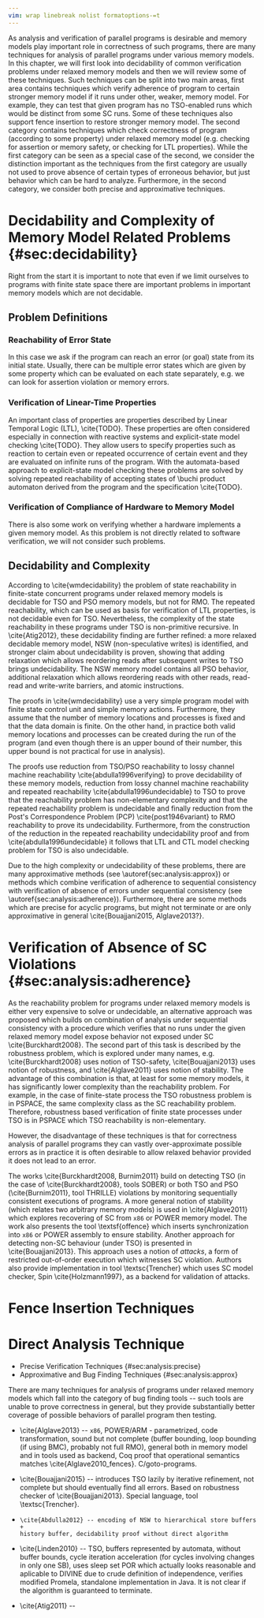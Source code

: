 ```yaml
---
vim: wrap linebreak nolist formatoptions-=t
---
```


As analysis and verification of parallel programs is desirable and memory models play important role in correctness of such programs, there are many techniques for analysis of parallel programs under various memory models. In this chapter, we will first look into decidability of common verification problems under relaxed memory models and then we will review some of these techniques. Such techniques can be split into two main areas, first area contains techniques which verify adherence of program to certain stronger memory model if it runs under other, weaker, memory model. For example, they can test that given program has no TSO-enabled runs which would be distinct from some SC runs. Some of these techniques also support fence insertion to restore stronger memory model. The second category contains techniques which check correctness of program (according to some property) under relaxed memory model (e.g. checking for assertion or memory safety, or checking for LTL properties). While the first category can be seen as a special case of the second, we consider the distinction important as the techniques from the first category are usually not used to prove absence of certain types of erroneous behavior, but just behavior which can be hard to analyze. Furthermore, in the second category, we consider both precise and approximative techniques.

# Decidability and Complexity of Memory Model Related Problems {#sec:decidability}

Right from the start it is important to note that even if we limit ourselves to programs with finite state space there are important problems in important memory models which are not decidable.

## Problem Definitions

### Reachability of Error State

In this case we ask if the program can reach an error (or goal) state from its initial state. Usually, there can be multiple error states which are given by some property which can be evaluated on each state separately, e.g. we can look for assertion violation or memory errors.

### Verification of Linear-Time Properties

An important class of properties are properties described by Linear Temporal Logic (LTL), \cite{TODO}. These properties are often considered especially in connection with reactive systems and explicit-state model checking \cite{TODO}. They allow users to specify properties such as reaction to certain even or repeated occurrence of certain event and they are evaluated on infinite runs of the program. With the automata-based approach to explicit-state model checking these problems are solved by solving repeated reachability of accepting states of \buchi product automaton derived from the program and the specification \cite{TODO}.

### Verification of Compliance of Hardware to Memory Model

There is also some work on verifying whether a hardware implements a given memory model. As this problem is not directly related to software verification, we will not consider such problems.

## Decidability and Complexity

According to \cite{wmdecidability} the problem of state reachability in finite-state concurrent programs under relaxed memory models is decidable for TSO and PSO memory models, but not for RMO. The repeated reachability, which can be used as basis for verification of LTL properties, is not decidable even for TSO. Nevertheless, the complexity of the state reachability in these programs under TSO is non-primitive recursive.
In \cite{Atig2012}, these decidability finding are further refined: a more relaxed decidable memory model, NSW (non-speculative writes) is identified, and stronger claim about undecidability is proven, showing that adding relaxation which allows reordering reads after subsequent writes to TSO brings undecidability. The NSW memory model contains all PSO behavior, additional relaxation which allows reordering reads with other reads, read-read and write-write barriers, and atomic instructions.

The proofs in \cite{wmdecidability} use a very simple program model with finite state control unit and simple memory actions. Furthermore, they assume that the number of memory locations and processes is fixed and that the data domain is finite. On the other hand, in practice both valid memory locations and processes can be created during the run of the program (and even though there is an upper bound of their number, this upper bound is not practical for use in analysis).

The proofs use reduction from TSO/PSO reachability to lossy channel machine reachability \cite{abdulla1996verifying} to prove decidability of these memory models, reduction from lossy channel machine reachability and repeated reachability \cite{abdulla1996undecidable} to TSO to prove that the reachability problem has non-elementary complexity and that the repeated reachability problem is undecidable and finally reduction from the Post's Correspondence Problem (PCP) \cite{post1946variant} to RMO reachability to prove its undecidability. Furthermore, from the construction of the reduction in the repeated reachability undecidability proof and from \cite{abdulla1996undecidable} it follows that LTL  and CTL model checking problem for TSO is also undecidable.

Due to the high complexity or undecidability of these problems, there are many approximative methods (see \autoref{sec:analysis:approx}) or methods which combine verification of adherence to sequential consistency with verification of absence of errors under sequential consistency (see \autoref{sec:analysis:adherence}). Furthermore, there are some methods which are precise for acyclic programs, but might not terminate or are only approximative in general \cite{Bouajjani2015, Alglave2013?}.


# Verification of Absence of SC Violations {#sec:analysis:adherence}

As the reachability problem for programs under relaxed memory models is either very expensive to solve or undecidable, an alternative approach was proposed which builds on combination of analysis under sequential consistency with a procedure which verifies that no runs under the given relaxed memory model expose behavior not exposed under SC \cite{Burckhardt2008}. The second part of this task is described by the robustness problem, which is explored under many names, e.g. \cite{Burckhardt2008} uses notion of TSO-safety, \cite{Bouajjani2013} uses notion of robustness, and \cite{Alglave2011} uses notion of stability. The advantage of this combination is that, at least for some memory models, it has significantly lower complexity than the reachability problem. For example, in the case of finite-state process the TSO robustness problem is in $\mathrm{PSPACE}$, the same complexity class as the SC reachability problem. Therefore, robustness based verification of finite state processes under TSO is in $\mathrm{PSPACE}$ which TSO reachability is non-elementary.

However, the disadvantage of these techniques is that for correctness analysis of parallel programs they can vastly over-approximate possible errors as in practice it is often desirable to allow relaxed behavior provided it does not lead to an error.

The works \cite{Burckhardt2008, Burnim2011} build on detecting TSO (in the case of \cite{Burckhardt2008}, tools SOBER) or both TSO and PSO (\cite{Burnim2011}, tool THRILLE) violations by monitoring sequentially consistent executions of programs. A more general notion of stability (which relates two arbitrary memory models) is used in \cite{Alglave2011} which explores recovering of SC from `x86` or POWER memory model. The work also presents the tool \textsf{offence} which inserts synchronization into `x86` or POWER assembly to ensure stability. Another approach for detecting non-SC behaviour (under TSO) is presented in \cite{Bouajjani2013}. This approach uses a notion of *attacks*, a form of restricted out-of-order execution which witnesses SC violation. Authors also provide implementation in tool \textsc{Trencher} which uses SC model checker, Spin \cite{Holzmann1997}, as a backend for validation of attacks.

# Fence Insertion Techniques


# Direct Analysis Technique

*   Precise Verification Techniques {#sec:analysis:precise}
*   Approximative and Bug Finding Techniques {#sec:analysis:approx}

There are many techniques for analysis of programs under relaxed memory models which fall into the category of bug finding tools -- such tools are unable to prove correctness in general, but they provide substantially better coverage of possible behaviors of parallel program then testing.

*   \cite{Alglave2013} -- `x86`, POWER/ARM - parametrized, code transformation,
    sound but not complete (buffer bounding, loop bounding (if using BMC),
    probably not full RMO), general both in memory model and in tools used as
    backend, Coq proof that operational semantics matches
    \cite{Alglave2010_fences}. C/goto-programs.

*   \cite{Bouajjani2015} -- introduces TSO lazily by iterative refinement, not
    complete but should eventually find all errors. Based on robustness checker
    of \cite{Bouajjani2013}. Special language, tool \textsc{Trencher}.

*     \cite{Abdulla2012} -- encoding of NSW to hierarchical store buffers +
      history buffer, decidability proof without direct algorithm

*   \cite{Linden2010} -- TSO, buffers represented by automata, without buffer
    bounds, cycle iteration acceleration (for cycles involving changes in only one SB), uses sleep set POR which actually looks reasonable and aplicable to DIVINE due to crude definition of independence, verifies modified Promela, standalone implementation in Java. It is not clear if the algorithm is guaranteed to terminate.

*   \cite{Atig2011} -- 
